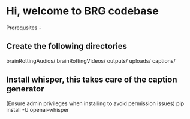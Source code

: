 # Hi, welcome to BRG codebase

Prerequsites - 

## Create the following directories
brainRottingAudios/
brainRottingVideos/
outputs/
uploads/
captions/

## Install whisper, this takes care of the caption generator
(Ensure admin privileges when installing to avoid permission issues)
pip install -U openai-whisper
